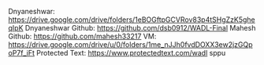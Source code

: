Dnyaneshwar: https://drive.google.com/drive/folders/1eBOGftpGCVRov83p4tSHgZzK5gheqIpK
Dnyaneshwar Github: https://github.com/dsb0912/WADL-Final
Mahesh Github: https://github.com/mahesh33217
VM: https://drive.google.com/drive/u/0/folders/1me_nJJh0fvdDOXX3ew2jzGQpoP7f_iFt
Protected Text: https://www.protectedtext.com/wadl  sppu
